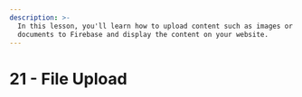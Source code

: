 ```yaml
---
description: >-
  In this lesson, you'll learn how to upload content such as images or PDF
  documents to Firebase and display the content on your website.
---
```


# 21 - File Upload



